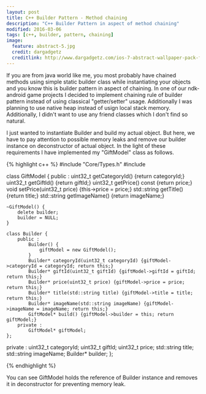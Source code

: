 ```yaml
---
layout: post
title: C++ Builder Pattern - Method chaining
description: "C++ Builder Pattern in aspect of method chaining"
modified: 2016-03-06
tags: [c++, builder, pattern, chaining]
image:
  feature: abstract-5.jpg
  credit: dargadgetz
  creditlink: http://www.dargadgetz.com/ios-7-abstract-wallpaper-pack-for-iphone-5-and-ipod-touch-retina/
---
```


If you are from java world like me, you most probably have chained methods using simple static builder class while instantiating your objects and you know this is builder pattern in aspect of chaining.
In one of our ndk-android game projects I decided to implement chaining rule of builder pattern instead of using classical "getter/setter" usage. Additionally I was
planning to use native heap instead of usign local stack memory. Additionally, I didn't want to use any friend classes which I don't find so natural.

I just wanted to instantiate Builder and build my actual object. But here, we have to pay attention to possible memory leaks and remove our builder instance on deconstructor of actual object. In the light
of these requirements I have implemented my "GiftModel" class as follows.

{% highlight c++ %}
#include "Core/Types.h"
#include <string>

class GiftModel {
public :
	uint32_t getCategoryId() {return categoryId;}
	uint32_t getGiftId() {return giftId;}
	uint32_t getPrice() const {return price;}
	void setPrice(uint32_t price) {this->price = price;}
	std::string getTitle() {return title;}
	std::string getImageName() {return imageName;}

	~GiftModel() {
		delete builder;
		builder = NULL;
	}

	class Builder {
		public :
			Builder() {
				giftModel = new GiftModel();
			}
			Builder* categoryId(uint32_t categoryId) {giftModel->categoryId = categoryId; return this;} 
			Builder* giftId(uint32_t giftId) {giftModel->giftId = giftId; return this;} 
			Builder* price(uint32_t price) {giftModel->price = price; return this;} 
			Builder* title(std::string title) {giftModel->title = title; return this;} 
			Builder* imageName(std::string imageName) {giftModel->imageName = imageName; return this;} 
			GiftModel* build() {giftModel->builder = this; return giftModel;}
		private :
			GiftModel* giftModel;
	};

private :
	uint32_t categoryId;
	uint32_t giftId;
	uint32_t price;
	std::string title;
	std::string imageName;
	Builder* builder;
};

{% endhighlight %}

You can see GiftModel holds the reference of Builder instance and removes it in deconstructor for preventing memory leak.


